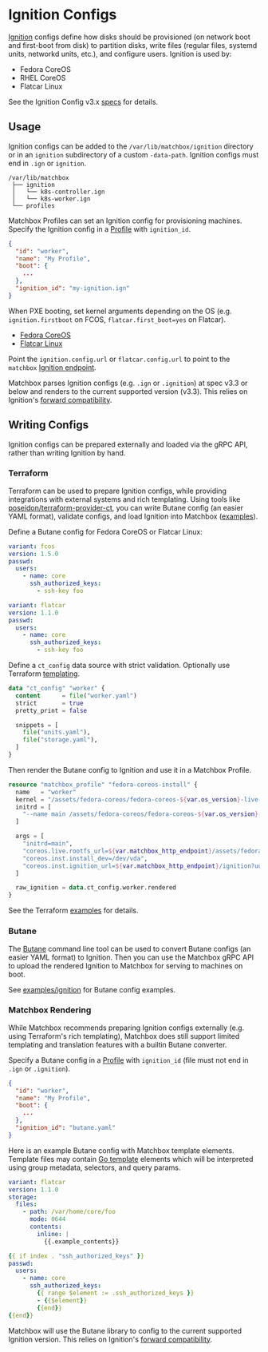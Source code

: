 # Ignition Configs

[Ignition](https://coreos.github.io/ignition/) configs define how disks should be provisioned (on network boot and first-boot from disk) to partition disks, write files (regular files, systemd units, networkd units, etc.), and configure users. Ignition is used by:

* Fedora CoreOS
* RHEL CoreOS
* Flatcar Linux

See the Ignition Config v3.x [specs](https://coreos.github.io/ignition/specs/) for details.

## Usage

Ignition configs can be added to the `/var/lib/matchbox/ignition` directory or in an `ignition` subdirectory of a custom `-data-path`. Ignition configs must end in `.ign` or `ignition`.

```
/var/lib/matchbox
 ├── ignition
 │   └── k8s-controller.ign
 │   └── k8s-worker.ign
 └── profiles
```

Matchbox Profiles can set an Ignition config for provisioning machines. Specify the Ignition config in a [Profile](matchbox.md#profiles) with `ignition_id`.

```json
{
  "id": "worker",
  "name": "My Profile",
  "boot": {
    ...
  },
  "ignition_id": "my-ignition.ign"
}
```

When PXE booting, set kernel arguments depending on the OS (e.g. `ignition.firstboot` on FCOS, `flatcar.first_boot=yes` on Flatcar).

* [Fedora CoreOS](https://github.com/poseidon/matchbox/blob/main/examples/profiles/fedora-coreos.json)
* [Flatcar Linux](https://github.com/poseidon/matchbox/blob/main/examples/profiles/flatcar.json)

Point the `ignition.config.url` or `flatcar.config.url` to point to the `matchbox` [Ignition endpoint](api-http.md#ignition-config).

Matchbox parses Ignition configs (e.g. `.ign` or `.ignition`) at spec v3.3 or below and renders to the current supported version (v3.3). This relies on Ignition's [forward compatibility](https://github.com/coreos/ignition/blob/main/config/v3_3/config.go#L61).

## Writing Configs

Ignition configs can be prepared externally and loaded via the gRPC API, rather than writing Ignition by hand.

### Terraform

Terraform can be used to prepare Ignition configs, while providing integrations with external systems and rich templating. Using tools like [poseidon/terraform-provider-ct](https://github.com/poseidon/terraform-provider-ct), you can write Butane config (an easier YAML format), validate configs, and load Ignition into Matchbox ([examples](https://github.com/poseidon/matchbox/tree/main/examples/terraform)).

Define a Butane config for Fedora CoreOS or Flatcar Linux:

```yaml
variant: fcos
version: 1.5.0
passwd:
  users:
    - name: core
      ssh_authorized_keys:
        - ssh-key foo
```

```yaml
variant: flatcar
version: 1.1.0
passwd:
  users:
    - name: core
      ssh_authorized_keys:
        - ssh-key foo
```

Define a `ct_config` data source with strict validation. Optionally use Terraform [templating](https://github.com/poseidon/terraform-provider-ct).

```tf
data "ct_config" "worker" {
  content      = file("worker.yaml")
  strict       = true
  pretty_print = false

  snippets = [
    file("units.yaml"),
    file("storage.yaml"),
  ]
}
```

Then render the Butane config to Ignition and use it in a Matchbox Profile.

```tf
resource "matchbox_profile" "fedora-coreos-install" {
  name   = "worker"
  kernel = "/assets/fedora-coreos/fedora-coreos-${var.os_version}-live-kernel-x86_64"
  initrd = [
    "--name main /assets/fedora-coreos/fedora-coreos-${var.os_version}-live-initramfs.x86_64.img"
  ]

  args = [
    "initrd=main",
    "coreos.live.rootfs_url=${var.matchbox_http_endpoint}/assets/fedora-coreos/fedora-coreos-${var.os_version}-live-rootfs.x86_64.img",
    "coreos.inst.install_dev=/dev/vda",
    "coreos.inst.ignition_url=${var.matchbox_http_endpoint}/ignition?uuid=$${uuid}&mac=$${mac:hexhyp}",
  ]

  raw_ignition = data.ct_config.worker.rendered
}
```

See the Terraform [examples](https://github.com/poseidon/matchbox/tree/main/examples#terraform-examples) for details.

### Butane

The [Butane](https://coreos.github.io/butane/) command line tool can be used to convert Butane configs (an easier YAML format) to Ignition. Then you can use the Matchbox gRPC API to upload the rendered Ignition to Matchbox for serving to machines on boot.

See [examples/ignition](../examples/ignition) for Butane config examples.

### Matchbox Rendering

While Matchbox recommends preparing Ignition configs externally (e.g. using Terraform's rich templating), Matchbox does still support limited templating and translation features with a builtin Butane converter.

Specify a Butane config in a [Profile](matchbox.md#profiles) with `ignition_id` (file must not end in `.ign` or `.ignition`).

```json
{
  "id": "worker",
  "name": "My Profile",
  "boot": {
    ...
  },
  "ignition_id": "butane.yaml"
}
```

Here is an example Butane config with Matchbox template elements. Template files may contain [Go template](https://golang.org/pkg/text/template/) elements which will be interpreted using group metadata, selectors, and query params.

```yaml
variant: flatcar
version: 1.1.0
storage:
  files:
    - path: /var/home/core/foo
      mode: 0644
      contents:
        inline: |
          {{.example_contents}}

{{ if index . "ssh_authorized_keys" }}
passwd:
  users:
    - name: core
      ssh_authorized_keys:
        {{ range $element := .ssh_authorized_keys }}
        - {{$element}}
        {{end}}
{{end}}
```

Matchbox will use the Butane library to config to the current supported Ignition version. This relies on Ignition's [forward compatibility](https://github.com/coreos/ignition/blob/main/config/v3_3/config.go#L61).

